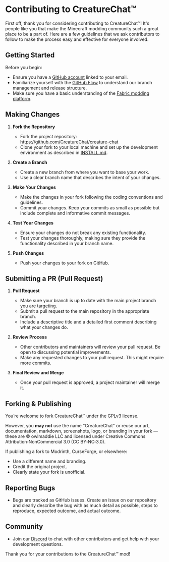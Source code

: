 # Contributing to CreatureChat™

First off, thank you for considering contributing to CreatureChat™! It's people like you that 
make the Minecraft modding community such a great place to be a part of. Here are a few 
guidelines that we ask contributors to follow to make the process easy and effective for 
everyone involved.

## Getting Started

Before you begin:

- Ensure you have a [GitHub account](https://github.com/CreatureChat/creature-chat) linked to your email.
- Familiarize yourself with the [GitHub Flow](https://docs.github.com/en/get-started/using-github/github-flow) to understand our branch management and release structure.
- Make sure you have a basic understanding of the [Fabric modding platform](https://fabricmc.net/).

## Making Changes

1. **Fork the Repository**
    - Fork the project repository: https://github.com/CreatureChat/creature-chat
    - Clone your fork to your local machine and set up the development environment as described in [INSTALL.md](INSTALL.md).

2. **Create a Branch**
    - Create a new branch from where you want to base your work.
    - Use a clear branch name that describes the intent of your changes.

3. **Make Your Changes**
    - Make the changes in your fork following the coding conventions and guidelines.
    - Commit your changes. Keep your commits as small as possible but include complete and informative commit messages.

4. **Test Your Changes**
    - Ensure your changes do not break any existing functionality.
    - Test your changes thoroughly, making sure they provide the functionality described in your branch name.

5. **Push Changes**
    - Push your changes to your fork on GitHub.

## Submitting a PR (Pull Request)

1. **Pull Request**
    - Make sure your branch is up to date with the main project branch you are targeting.
    - Submit a pull request to the main repository in the appropriate branch.
    - Include a descriptive title and a detailed first comment describing what your changes do.

2. **Review Process**
    - Other contributors and maintainers will review your pull request. Be open to discussing potential improvements.
    - Make any requested changes to your pull request. This might require more commits.

3. **Final Review and Merge**
    - Once your pull request is approved, a project maintainer will merge it.

## Forking & Publishing

You’re welcome to fork CreatureChat™ under the GPLv3 license.

However, you **may not** use the name "CreatureChat" or reuse our art, documentation, markdown, screenshots, logo, or 
branding in your fork — these are © owlmaddie LLC and licensed under Creative Commons Attribution‑NonCommercial 
3.0 (CC BY‑NC‑3.0).

If publishing a fork to Modrinth, CurseForge, or elsewhere:
- Use a different name and branding.
- Credit the original project.
- Clearly state your fork is unofficial.

## Reporting Bugs

- Bugs are tracked as GitHub issues. Create an issue on our repository and clearly describe the bug with as much detail as possible, steps to reproduce, expected outcome, and actual outcome.

## Community

- Join our [Discord](https://discord.gg/m9dvPFmN3e) to chat with other contributors and get help with your development questions.

Thank you for your contributions to the CreatureChat™ mod!
